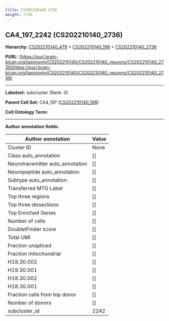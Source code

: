 ```yaml
---
title: CS202210140_2736
weight: 2736
---
```

## CA4_197_2242 (CS202210140_2736)
<b>Hierarchy: </b>
[CS202210140_479](../CS202210140_479) >
[CS202210140_198](../CS202210140_198) >
[CS202210140_2736](../CS202210140_2736)

**PURL:** [https://purl.brain-bican.org/taxonomy/CS202210140/CS202210140_neurons/CS202210140_2736](https://purl.brain-bican.org/taxonomy/CS202210140/CS202210140_neurons/CS202210140_2736)

---


**Labelset:** subcluster (Rank: 0)

**Parent Cell Set:** CA4_197 ([CS202210140_198](../CS202210140_198))



**Cell Ontology Term:** 

[MARKER GENES.]: #


---

[TRANSFERRED ANNOTATIONS.]: #


[AUTHOR ANNOTATION FIELDS.]: #


**Author annotation fields:**

| Author annotation | Value |
|-------------------|-------|
|Cluster ID|None|
|Class auto_annotation|[]|
|Neurotransmitter auto_annotation|[]|
|Neuropeptide auto_annotation|[]|
|Subtype auto_annotation|[]|
|Transferred MTG Label|[]|
|Top three regions|[]|
|Top three dissections|[]|
|Top Enriched Genes|[]|
|Number of cells|[]|
|DoubletFinder score|[]|
|Total UMI|[]|
|Fraction unspliced|[]|
|Fraction mitochondrial|[]|
|H19.30.002|[]|
|H19.30.001|[]|
|H18.30.002|[]|
|H18.30.001|[]|
|Fraction cells from top donor|[]|
|Number of donors|[]|
|subcluster_id|2242|
